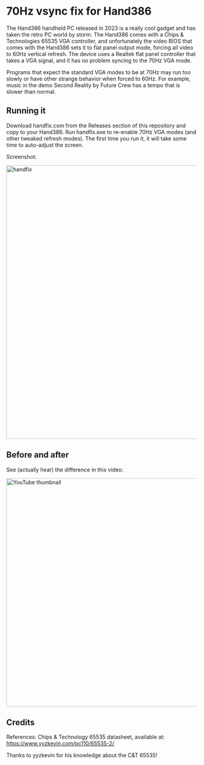 # 70Hz vsync fix for Hand386 #

The Hand386 handheld PC released in 2023 is a really cool gadget and has taken
the retro PC world by storm. The Hand386 comes with a Chips & Technologies 65535
VGA controller, and unfortunately the video BIOS that comes with the Hand386
sets it to flat panel output mode, forcing all video to 60Hz vertical refresh.
The device uses a Realtek flat panel controller that takes a VGA signal, and it
has no problem syncing to the 70Hz VGA mode.


Programs that expect the standard VGA modes to be at 70Hz may run too slowly or
have other strange behavior when forced to 60Hz. For example, music in the demo
Second Reality by Future Crew has a tempo that is slower than normal.

## Running it ##

Download handfix.com from the Releases section of this repository and copy to
your Hand386. Run handfix.exe to re-enable 70Hz VGA modes (and other tweaked
refresh modes). The first time you run it, it will take some time to auto-adjust the screen.

Screenshot:

<img width="719" alt="handfix" src="https://github.com/polpo/hand386fix/assets/1544908/4c7c32ff-7e50-47c4-a378-6062a3103e11">

## Before and after ##

See (actually hear) the difference in this video:

[<img src="https://img.youtube.com/vi/o0BhFbuwMuM/maxresdefault.jpg" alt="YouTube thumbnail" width=600>](https://youtu.be/o0BhFbuwMuM)

## Credits ##

References: Chips & Technology 65535 datasheet, available at:
https://www.yyzkevin.com/pc110/65535-2/

Thanks to yyzkevin for his knowledge about the C&T 65535!
